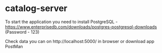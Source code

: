 # catalog-server

To start the application you need to install PostgreSQL - https://www.enterprisedb.com/downloads/postgres-postgresql-downloads  (Password - 123)


Check data you can on http://localhost:5000/ in browser or download app PostMan
